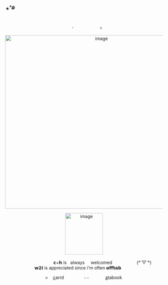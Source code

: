## ⋆˚࿔
 <p align="center">
 ‎ ‎ ‎ ‎ ‎ ‎ ˒ ‎‎ ‎ ‎  ‎ ‎ ‎ ‎ ‎‎ ‎ ‎ ‎  ‎ ‎ ‎ ‎   ‎ ‎ ‎ ‎ ‎ ‎ ৎ ‎ 
<p align="center">
<img width="600" height="556" alt="image" src="https://media.discordapp.net/attachments/1406201432738365532/1428090620013973608/Untitled82_20251015214206.png?ex=68f13c88&is=68efeb08&hm=5737a51c97b2861cfbf033bed703da07b9d0f19a4c496eb5151417df53971e37&=&format=webp&quality=lossless&width=879&height=639" />
  <p align="center">
‎<img width="120" height="133" alt="image" src="https://media.discordapp.net/attachments/1406201432738365532/1428437733298409655/Screenshot_2025-10-16_204102-removebg-preview.png?ex=68f27fce&is=68f12e4e&hm=46587245ba307374fe43dec2795e495f5172944266f9cd044de411a87a8dc41b&=&format=webp&quality=lossless&width=488&height=263" />
   <p align="center">
     ‎‎ ‎ ‎ ‎‎ ‎‎ ‎‎ ‎ ‎ ‎   ‎ ‎‎ ‎ ‎ ‎   ‎ ‎‎ ‎ ‎ ‎   ‎ ‎‎ ‎ ‎ ‎   ‎ ‎‎ ‎ ‎ ‎   ‎ ‎‎ ‎ ‎ ‎   ‎ ‎‎ ‎ ‎ ‎    ‎𝗰+𝗵 is ‎ ‎ always ‎ ‎‎  ‎ ‎‎  welcomed‎ ‎  ‎ ‎‎ ‎ ‎ ‎   ‎ ‎‎ ‎ ‎   ‎‎ ‎  ‎ ‎‎ ‎     ‎ ‎‎ ‎ ‎   ‎‎‎‎(*´▽`*) ‎‎ ‎ ‎ ‎ ‎  ‎ ‎‎ ‎ ‎ ‎  ‎ ‎ ‎  ‎  ‎ ‎‎ ‎ ‎‎ 𝘄𝟮𝗶 is appreciated since i'm often 𝗼𝗳𝗳𝘁𝗮𝗯 ‎  ‎ ‎ ‎ ‎  ‎ ‎‎  ‎‎ ‎ ‎ ‎  ‎ ‎ ‎ ‎  ‎ ‎‎ ‎  ‎‎
 <p align="center">
 ⟢ ‎ ‎ ‎  <a href="https://healingmywayoutofhere.carrd.co/#" target="_blank">c</a>arrd‎ ‎ ‎ ‎ ‎ ‎ ‎   ‎ ‎ ‎  ‎ ‎ ‎ ‎ ‎ ‎  ‎⌢⌢ ‎‎ ‎ ‎ ‎‎ ‎ ‎
  ‎ ‎ ‎ ‎ ‎ ‎  <a href="https://whatsurnamegirlfriend.atabook.org/" target="_blank">a</a>tabook ‎ 
 

  ‎ ‎ ‎ ‎ ‎ 
 ‎ 



































